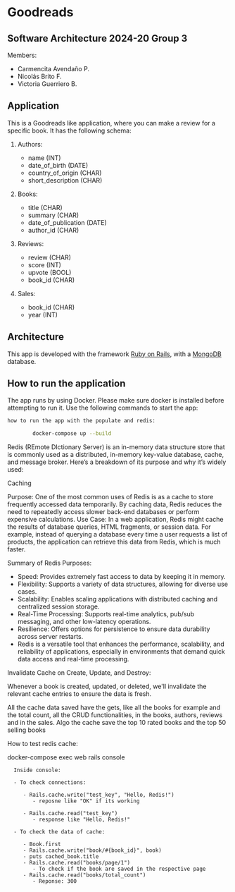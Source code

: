 # Goodreads

## Software Architecture 2024-20 Group 3

Members:

- Carmencita Avendaño P.
- Nicolás Brito F.
- Victoria Guerriero B.

## Application

This is a Goodreads like application, where you can make a review for a specific book. It has the following schema:

1. Authors:

   - name (INT)
   - date_of_birth (DATE)
   - country_of_origin (CHAR)
   - short_description (CHAR)

2. Books:

   - title (CHAR)
   - summary (CHAR)
   - date_of_publication (DATE)
   - author_id (CHAR)

3. Reviews:

   - review (CHAR)
   - score (INT)
   - upvote (BOOL)
   - book_id (CHAR)

4. Sales:
   - book_id (CHAR)
   - year (INT)

## Architecture

This app is developed with the framework [Ruby on Rails](https://rubyonrails.org/), with a [MongoDB](https://www.mongodb.com/) database.

## How to run the application

The app runs by using Docker. Please make sure docker is installed before attempting to run it. Use the following commands to start the app:

```zsh
how to run the app with the populate and redis:

        docker-compose up --build
```

Redis (REmote DIctionary Server) is an in-memory data structure store that is commonly used as a distributed, in-memory key-value database, cache, and message broker. Here’s a breakdown of its purpose and why it’s widely used:

Caching

Purpose: One of the most common uses of Redis is as a cache to store frequently accessed data temporarily. By caching data, Redis reduces the need to repeatedly access slower back-end databases or perform expensive calculations.
Use Case: In a web application, Redis might cache the results of database queries, HTML fragments, or session data. For example, instead of querying a database every time a user requests a list of products, the application can retrieve this data from Redis, which is much faster.

Summary of Redis Purposes:

- Speed: Provides extremely fast access to data by keeping it in memory.
- Flexibility: Supports a variety of data structures, allowing for diverse use cases.
- Scalability: Enables scaling applications with distributed caching and centralized session storage.
- Real-Time Processing: Supports real-time analytics, pub/sub messaging, and other low-latency operations.
- Resilience: Offers options for persistence to ensure data durability across server restarts.
- Redis is a versatile tool that enhances the performance, scalability, and reliability of applications, especially in environments that demand quick data access and real-time processing.

Invalidate Cache on Create, Update, and Destroy:

Whenever a book is created, updated, or deleted, we'll invalidate the relevant cache entries to ensure the data is fresh.

All the cache data saved have the gets, like all the books for example and the total count, all the CRUD functionalities, in the books, authors, reviews and in the sales. Algo the cache save the top 10 rated books and the top 50 selling books

How to test redis cache:

docker-compose exec web rails console

      Inside console:

      - To check connections:

         - Rails.cache.write("test_key", "Hello, Redis!")
            - reposne like "OK" if its working

         - Rails.cache.read("test_key")
            - response like "Hello, Redis!"

      - To check the data of cache:

         - Book.first
         - Rails.cache.write("book/#{book_id}", book)
         - puts cached_book.title
         - Rails.cache.read("books/page/1")
            - To check if the book are saved in the respective page
         - Rails.cache.read("books/total_count")
            - Reponse: 300
